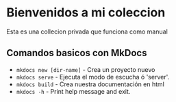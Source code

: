 # Bienvenidos a mi coleccion

Esta es una collecion privada que funciona como manual 

## Comandos basicos con MkDocs

* `mkdocs new [dir-name]` - Crea un proyecto nuevo
* `mkdocs serve` - Ejecuta el modo de escucha ó 'server'.
* `mkdocs build` - Crea nuestra documentación en html
* `mkdocs -h` - Print help message and exit.


